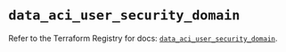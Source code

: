 # `data_aci_user_security_domain`

Refer to the Terraform Registry for docs: [`data_aci_user_security_domain`](https://registry.terraform.io/providers/ciscodevnet/aci/2.17.0/docs/data-sources/user_security_domain).
